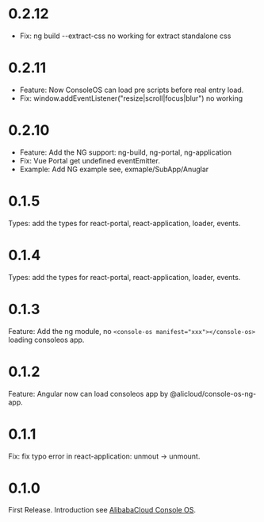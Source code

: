 # 0.2.12
* Fix: ng build --extract-css no working for extract standalone css

# 0.2.11
* Feature: Now ConsoleOS can load pre scripts before real entry load.
* Fix: window.addEventListener("resize|scroll|focus|blur") no working

# 0.2.10
* Feature: Add the NG support: ng-build, ng-portal, ng-application
* Fix: Vue Portal get undefined eventEmitter.
* Example: Add NG example see, exmaple/SubApp/Anuglar

# 0.1.5
Types: add the types for react-portal, react-application, loader, events.

# 0.1.4
Types: add the types for react-portal, react-application, loader, events.

# 0.1.3
Feature: Add the ng module, no ```<console-os manifest="xxx"></console-os>``` loading consoleos app.

# 0.1.2
Feature: Angular now can load consoleos app by @alicloud/console-os-ng-app.

# 0.1.1
Fix: fix typo error in react-application: unmout -> unmount.

# 0.1.0
First Release. Introduction see [AlibabaCloud Console OS](https://aliyun.github.io/console-os).
